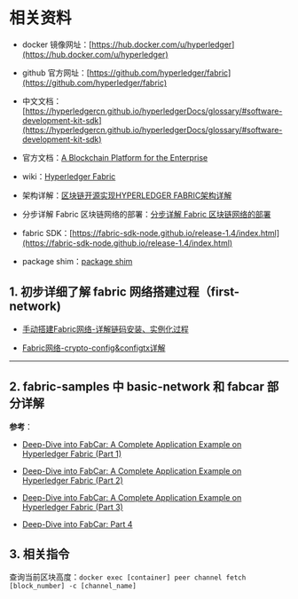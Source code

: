 # 相关资料

- docker 镜像网址：[https://hub.docker.com/u/hyperledger](https://hub.docker.com/u/hyperledger)

- github 官方网址：[https://github.com/hyperledger/fabric](https://github.com/hyperledger/fabric)

- 中文文档：[https://hyperledgercn.github.io/hyperledgerDocs/glossary/#software-development-kit-sdk](https://hyperledgercn.github.io/hyperledgerDocs/glossary/#software-development-kit-sdk)

- 官方文档：[A Blockchain Platform for the Enterprise](https://hyperledger-fabric.readthedocs.io/en/release-1.4/)

- wiki：[Hyperledger Fabric](https://wiki.hyperledger.org/display/Fabric)

- 架构详解：[区块链开源实现HYPERLEDGER FABRIC架构详解](http://www.taohui.pub/2018/05/26/%e5%8c%ba%e5%9d%97%e9%93%be%e5%bc%80%e6%ba%90%e5%ae%9e%e7%8e%b0hyperledger-fabric%e6%9e%b6%e6%9e%84%e8%af%a6%e8%a7%a3/?hmsr=toutiao.io&utm_medium=toutiao.io&utm_source=toutiao.io)

- 分步详解 Fabric 区块链网络的部署：[分步详解 Fabric 区块链网络的部署](https://www.ibm.com/developerworks/cn/cloud/library/cl-lo-hyperledger-fabric-practice-analysis/index.html)

- fabric SDK：[https://fabric-sdk-node.github.io/release-1.4/index.html](https://fabric-sdk-node.github.io/release-1.4/index.html)

- package shim：[package shim](https://godoc.org/github.com/hyperledger/fabric/core/chaincode/shim#Chaincode)

## 1. 初步详细了解 fabric 网络搭建过程（first-network)

- [手动搭建Fabric网络-详解链码安装、实例化过程](https://zhuanlan.zhihu.com/p/35363316)

- [Fabric网络-crypto-config&configtx详解](https://zhuanlan.zhihu.com/p/35339234)

---

## 2. fabric-samples 中 basic-network 和 fabcar 部分详解

**参考**：

- [Deep-Dive into FabCar: A Complete Application Example on Hyperledger Fabric (Part 1)](https://medium.com/@kctheservant/deep-dive-into-fabcar-part-1-57c2530148a0)

- [Deep-Dive into FabCar: A Complete Application Example on Hyperledger Fabric (Part 2)](https://medium.com/@kctheservant/deep-dive-into-fabcar-part-2-92aee9e5050d)

- [Deep-Dive into FabCar: A Complete Application Example on Hyperledger Fabric (Part 3)](https://medium.com/@kctheservant/deep-dive-into-fabcar-part-3-692d9026891e)

- [Deep-Dive into FabCar: Part 4](https://medium.com/@kctheservant/deep-dive-into-fabcar-part-4-386faa571ce5)

## 3. 相关指令

查询当前区块高度：`docker exec [container] peer channel fetch [block_number] -c [channel_name]`
